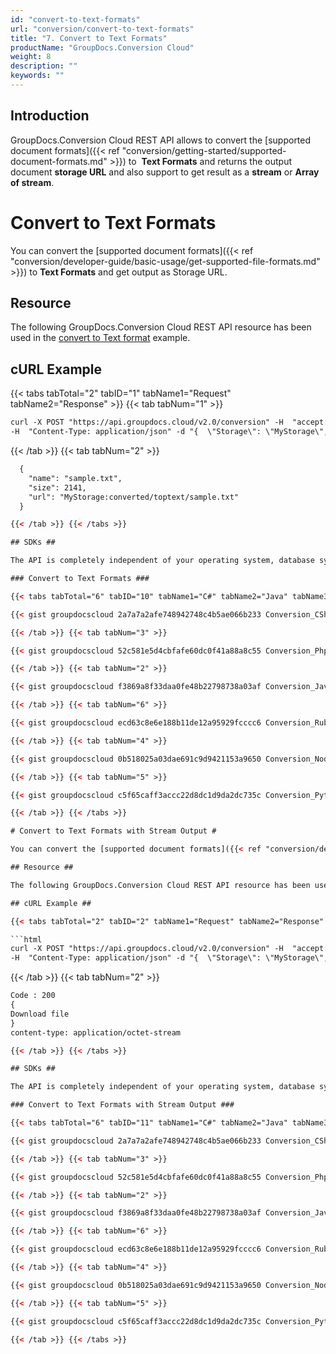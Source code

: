 ```yaml
---
id: "convert-to-text-formats"
url: "conversion/convert-to-text-formats"
title: "7. Convert to Text Formats"
productName: "GroupDocs.Conversion Cloud"
weight: 8
description: ""
keywords: ""
---
```


## Introduction ##

GroupDocs.Conversion Cloud REST API allows to convert the [supported document formats]({{< ref "conversion/getting-started/supported-document-formats.md" >}}) to  **Text Formats** and returns the output document **storage URL** and also support to get result as a **stream** or **Array of stream**.

# Convert to Text Formats #

You can convert the [supported document formats]({{< ref "conversion/developer-guide/basic-usage/get-supported-file-formats.md" >}}) to **Text Formats** and get output as Storage URL.

## Resource ##

The following GroupDocs.Conversion Cloud REST API resource has been used in the [convert to Text format](https://apireference.groupdocs.cloud/conversion/#/Conversion/ConvertDocument) example.

## cURL Example ##

{{< tabs tabTotal="2" tabID="1" tabName1="Request" tabName2="Response" >}} {{< tab tabNum="1" >}}

```html
curl -X POST "https://api.groupdocs.cloud/v2.0/conversion" -H  "accept: application/json" -H  "authorization: Bearer [Access Token]"
-H  "Content-Type: application/json" -d "{  \"Storage\": \"MyStorage\",  \"FilePath\": \"conversions/sample.docx\",  \"Format\": \"txt\",  \"LoadOptions\": {\"DocxLoadOptions\": {\"Password\": \"\", \"HideWordTrackedChanges\": \"true\",  \"DefaultFont\": \"Arial\"}},\"ConvertOptions\": {\"TxtConvertOptions\": {\"FromPage\": \"1\", \"PagesCount\": \"2\",  }},  \"OutputPath\": \"converted/toptext\"}"

```

{{< /tab >}} {{< tab tabNum="2" >}}

```html
  {
    "name": "sample.txt",
    "size": 2141,
    "url": "MyStorage:converted/toptext/sample.txt"
  }

{{< /tab >}} {{< /tabs >}}

## SDKs ##

The API is completely independent of your operating system, database system or development language. We provide and support API SDKs in many development languages in order to make it even easier to integrate. You can see our available SDKs list [here](https://github.com/groupdocs-conversion-cloud).

### Convert to Text Formats ###

{{< tabs tabTotal="6" tabID="10" tabName1="C#" tabName2="Java" tabName3="PHP" tabName4="Node.js" tabName5="Python" tabName6="Ruby" >}} {{< tab tabNum="1" >}}

{{< gist groupdocscloud 2a7a7a2afe748942748c4b5ae066b233 Conversion_CSharp_Convert_To_Text.cs >}}

{{< /tab >}} {{< tab tabNum="3" >}}

{{< gist groupdocscloud 52c581e5d4cbfafe60dc0f41a88a8c55 Conversion_Php_Convert_To_Text.php >}}

{{< /tab >}} {{< tab tabNum="2" >}}

{{< gist groupdocscloud f3869a8f33daa0fe48b22798738a03af Conversion_Java_Convert_To_Text.java >}}

{{< /tab >}} {{< tab tabNum="6" >}}

{{< gist groupdocscloud ecd63c8e6e188b11de12a95929fcccc6 Conversion_Ruby_Convert_To_Text.rb >}}

{{< /tab >}} {{< tab tabNum="4" >}}

{{< gist groupdocscloud 0b518025a03dae691c9d9421153a9650 Conversion_Node_Convert_To_Text.js >}}

{{< /tab >}} {{< tab tabNum="5" >}}

{{< gist groupdocscloud c5f65caff3accc22d8dc1d9da2dc735c Conversion_Python_Convert_To_Text.py >}}

{{< /tab >}} {{< /tabs >}}

# Convert to Text Formats with Stream Output #

You can convert the [supported document formats]({{< ref "conversion/developer-guide/basic-usage/get-supported-file-formats.md" >}}) to **Text Formats** and get output as Stream.

## Resource ##

The following GroupDocs.Conversion Cloud REST API resource has been used in the [convert to Text format](https://apireference.groupdocs.cloud/conversion/#/Conversion/ConvertDocument) example.

## cURL Example ##

{{< tabs tabTotal="2" tabID="2" tabName1="Request" tabName2="Response" >}} {{< tab tabNum="1" >}}

```html
curl -X POST "https://api.groupdocs.cloud/v2.0/conversion" -H  "accept: application/json" -H  "authorization: Bearer [Access Token]"
-H  "Content-Type: application/json" -d "{  \"Storage\": \"MyStorage\",  \"FilePath\": \"conversions/sample.docx\",  \"Format\": \"txt\",  \"LoadOptions\": {\"DocxLoadOptions\": {\"Password\": \"\", \"HideWordTrackedChanges\": \"true\",  \"DefaultFont\": \"Arial\"}},\"ConvertOptions\": {\"TxtConvertOptions\": {\"FromPage\": \"1\", \"PagesCount\": \"2\",  }},  \"OutputPath\": \""}"

```

{{< /tab >}} {{< tab tabNum="2" >}}

```html
Code : 200
{
Download file
}
content-type: application/octet-stream

{{< /tab >}} {{< /tabs >}}

## SDKs ##

The API is completely independent of your operating system, database system or development language. We provide and support API SDKs in many development languages in order to make it even easier to integrate. You can see our available SDKs list [here](https://github.com/groupdocs-conversion-cloud).

### Convert to Text Formats with Stream Output ###

{{< tabs tabTotal="6" tabID="11" tabName1="C#" tabName2="Java" tabName3="PHP" tabName4="Node.js" tabName5="Python" tabName6="Ruby" >}} {{< tab tabNum="1" >}}

{{< gist groupdocscloud 2a7a7a2afe748942748c4b5ae066b233 Conversion_CSharp_Convert_To_Text_Stream.cs >}}

{{< /tab >}} {{< tab tabNum="3" >}}

{{< gist groupdocscloud 52c581e5d4cbfafe60dc0f41a88a8c55 Conversion_Php_Convert_To_Text_Stream.php >}}

{{< /tab >}} {{< tab tabNum="2" >}}

{{< gist groupdocscloud f3869a8f33daa0fe48b22798738a03af Conversion_Java_Convert_To_Text_Stream.java >}}

{{< /tab >}} {{< tab tabNum="6" >}}

{{< gist groupdocscloud ecd63c8e6e188b11de12a95929fcccc6 Conversion_Ruby_Convert_To_Text_Stream.rb >}}

{{< /tab >}} {{< tab tabNum="4" >}}

{{< gist groupdocscloud 0b518025a03dae691c9d9421153a9650 Conversion_Node_Convert_To_Text_Stream.js >}}

{{< /tab >}} {{< tab tabNum="5" >}}

{{< gist groupdocscloud c5f65caff3accc22d8dc1d9da2dc735c Conversion_Python_Convert_To_Text_Stream.py >}}

{{< /tab >}} {{< /tabs >}}
